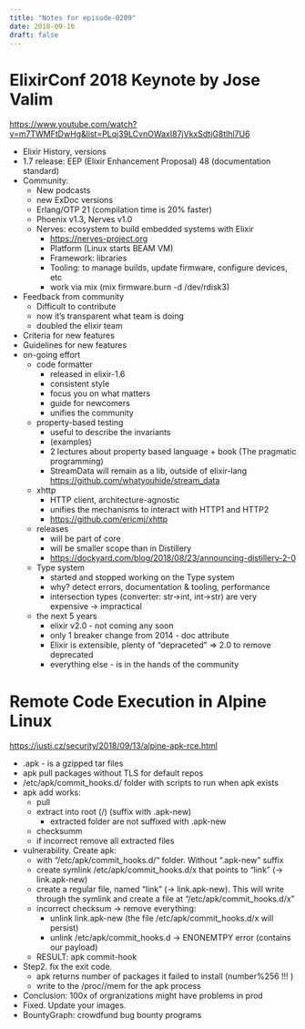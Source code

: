 ```yaml
---
title: "Notes for episode-0209"
date: 2018-09-16
draft: false
---
```


# ElixirConf 2018 Keynote by Jose Valim
https://www.youtube.com/watch?v=m7TWMFtDwHg&list=PLqj39LCvnOWaxI87jVkxSdtjG8tlhl7U6

- Elixir History, versions
- 1.7 release: EEP (Elixir Enhancement Proposal) 48 (documentation standard)
- Community:
    - New podcasts
    - new ExDoc versions
    - Erlang/OTP 21 (compilation time is 20% faster)
    - Phoenix v1.3, Nerves v1.0
    - Nerves: ecosystem to build embedded systems with Elixir
        - https://nerves-project.org 
        - Platform (Linux starts  BEAM VM)
        - Framework: libraries
        - Tooling: to manage builds, update firmware, configure devices, etc
        - work via mix (mix firmware.burn -d /dev/rdisk3)
- Feedback from community
    - Difficult to contribute
    - now it’s transparent what team is doing
    - doubled the elixir team
- Criteria for new features
- Guidelines for new features
- on-going effort
    - code formatter
        - released in elixir-1.6
        - consistent style
        - focus you on what matters
        - guide for newcomers
        - unifies the community
    - property-based testing
        - useful to describe the invariants
        - (examples)
        - 2 lectures about property based language + book (The pragmatic programming)
        - StreamData will remain as a lib, outside of elixir-lang https://github.com/whatyouhide/stream_data
    - xhttp
        - HTTP client, architecture-agnostic
        - unifies the mechanisms to interact with HTTP1 and HTTP2
        - https://github.com/ericmj/xhttp
    - releases
        - will be part of core
        - will be smaller scope than in Distillery
        - https://dockyard.com/blog/2018/08/23/announcing-distillery-2-0
    - Type system
        - started and stopped working on the Type system
        - why? detect errors, documentation & tooling, performance
        - intersection types (converter: str->int, int->str) are very expensive -> impractical
    - the next 5 years
        - elixir v2.0 - not coming any soon
        - only 1 breaker change from 2014 - doc attribute
        - Elixir is extensible, plenty of “depraceted”  => 2.0 to remove deprecated
        - everything else - is in the hands of the community

# Remote Code Execution in Alpine Linux
https://justi.cz/security/2018/09/13/alpine-apk-rce.html

- .apk - is a gzipped tar files
- apk pull packages without TLS for default repos
- /etc/apk/commit_hooks.d/ folder with scripts to run when apk exists
- apk add works:
    - pull
    - extract into root (/)  (suffix with .apk-new)
        - extracted folder are not suffixed with .apk-new
    - checksumm
    - if incorrect remove all extracted files
- vulnerability. Create apk:
    - with “/etc/apk/commit_hooks.d/“ folder. Without “.apk-new” suffix
    - create symlink  /etc/apk/commit_hooks.d/x that points to “link” (-> link.apk-new)
    - create a regular file, named “link” (-> link.apk-new). This will write through the symlink and create a file at “/etc/apk/commit_hooks.d/x”
    - incorrect checksum -> remove everything:
        - unlink link.apk-new (the file /etc/apk/commit_hooks.d/x will persist)
        - unlink /etc/apk/commit_hooks.d -> ENONEMTPY error (contains our payload)
    - RESULT: apk commit-hook
- Step2. fix the exit code.
    - apk returns number of packages it failed to install (number%256 !!! )
    - write to the /proc/<pid>/mem for the apk process
- Conclusion: 100x of orgranizations might have problems in prod
- Fixed. Update your images.
- BountyGraph: crowdfund bug bounty programs

